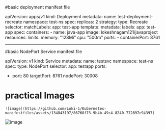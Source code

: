 #basic deployment manifest file 

apiVersion: apps/v1
kind: Deployment
metadata:
  name: test-deployment-recreate
  namespace: test-ns
spec:
  replicas: 2
  strategy:
    type: Recreate
  selector:
    matchLabels:
      app: test-app
  template:
    metadata:
      labels:
        app: test-app
    spec:
      containers:
      - name: java-app
        image: lokeshnagam121/javaproject
        resources:
          limits:
            memory: "128Mi"
            cpu: "500m"
        ports:
        - containerPort: 8761

---

#basic NodePort Service manifest file

apiVersion: v1
kind: Service
metadata:
  name: testsvc
  namespace: test-ns
spec:
  type: NodePort
  selector:
    app: testapp
  ports:
  - port: 80
    targetPort: 8761
    nodePort: 30008
# practical Images

    ![image](https://github.com/Loki-1/Kubernetes-manifestfiles/assets/134843197/86768f73-9b4b-49c4-8240-772897c94397)
![image](https://github.com/Loki-1/Kubernetes-manifestfiles/assets/134843197/ab5147b4-da36-4dcd-bc88-64fa3d70f477)

